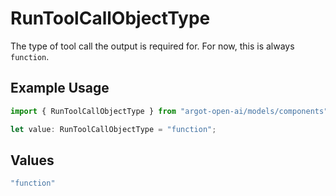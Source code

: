 # RunToolCallObjectType

The type of tool call the output is required for. For now, this is always `function`.

## Example Usage

```typescript
import { RunToolCallObjectType } from "argot-open-ai/models/components";

let value: RunToolCallObjectType = "function";
```

## Values

```typescript
"function"
```